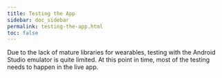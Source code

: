 ```yaml
---
title: Testing the App
sidebar: doc_sidebar
permalink: testing-the-app.html
toc: false
---
```


Due to the lack of mature libraries for wearables, testing with the Android Studio emulator is quite limited. At this point in time, most of the testing needs to happen in the live app.